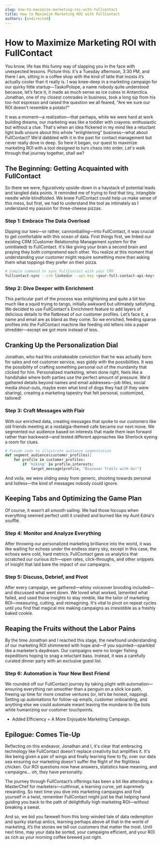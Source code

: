 ```yaml
---
slug: how-to-maximize-marketing-roi-with-fullcontact
title: How to Maximize Marketing ROI with FullContact
authors: [undirected]
---
```



# How to Maximize Marketing ROI with FullContact

You know, life has this funny way of slapping you in the face with unexpected lessons. Picture this: it's a Tuesday afternoon, 3:30 PM, and there I am, sitting in a coffee shop with the kind of latte that insists it’s actually cooler than it really is. I was knee-deep in a marketing campaign for our quirky little startup—TaskoPolope, a name nobody quite understood because, let’s face it, it made as much sense as ice cubes in Antarctica. Jonathan, one of my closest comrades in business, took a long sip from his too-hot espresso and raised the question we all feared, "Are we sure our ROI doesn't resemble a potato?"

It was a moment—a realization—that perhaps, while we were hard at work building dreams, our marketing was like a toddler with crayons: enthusiastic but without a clue. That's when an idea flickered in my mind like a reluctant light bulb unsure about this whole "enlightening" business—what about FullContact? We'd dabbled with it in the past for contact management but never really dove in deep. So here it began, our quest to maximize marketing ROI with a tool designed to turn chaos into order. Let's walk through that journey together, shall we?

## The Beginning: Getting Acquainted with FullContact

So there we were, figuratively upside-down in a haystack of potential leads and tangled data points. It reminded me of trying to find that tiny, intangible needle while blindfolded. We knew FullContact could help us make sense of this mess, but first, we had to understand the tool as intimately as I understand my passion for three-cheese pizzas.

### Step 1: Embrace The Data Overload

Dipping our toes—or rather, cannonballing—into FullContact, it was crucial to get comfortable with this ocean of data. First things first, we linked our existing CRM (Customer Relationship Management system for the uninitiated) to FullContact. It's like giving your brain a second brain and praying they both comprehend each other. You realize at this moment that understanding your customer might require something more than asking them what toppings they prefer on their pizza.

```sh
# Sample command to sync FullContact with your CRM
fullcontact-sync --crm linkedin --api-key <your-full-contact-api-key>
```

### Step 2: Dive Deeper with Enrichment

This particular part of the process was enlightening and quite a bit too much like a squid trying to tango, initially awkward but ultimately satisfying. We decided to use FullContact's Enrichment feature to add layers of delicious details to the flatbread of our customer profiles. Let’s face it, a name and email are as bland as they come. So we enriched, feeding sparse profiles into the FullContact machine like feeding old letters into a paper shredder—except we got more instead of less.

## Cranking Up the Personalization Dial

Jonathan, who had this unshakeable conviction that he was actually born for sales and not customer service, was giddy with the possibilities. It was the possibility of crafting something personal out of the mundanity that clicked for him. Personalized marketing, when done right, feels like a handshake where both parties use the perfect amount of pressure. We'd gathered details beyond names and email addresses—job titles, social media shout-outs, maybe even what kind of dogs they had (if they were sharing), creating a marketing tapestry that felt personal, customized, tailored!

### Step 3: Craft Messages with Flair

With our enriched data, creating messages that spoke to our customers like old friends meeting at a nostalgia-themed cafe became our next move. We segmented our audience based on interests that made them lean forward rather than backward—and tested different approaches like Sherlock eyeing a room for clues.

```python
# Pseudo code to illustrate audience segmentation
def segment_audience(customer_profiles):
    for profile in customer_profiles:
        if 'hiking' in profile.interests:
            target_message(profile, "Discover Trails with Us!")
```

And voila, we were sliding away from generic, shooting towards personal and listless—the kind of messages nobody could ignore.

## Keeping Tabs and Optimizing the Game Plan

Of course, it wasn’t all smooth sailing. We had those hiccups when everything seemed perfect until it crashed and burned like my Aunt Edna's soufflé.

### Step 4: Monitor and Analyze Everything

After throwing our personalized marketing brilliance into the world, it was like waiting for echoes under the endless starry sky, except in this case, the echoes were cold, hard metrics. FullContact gave us analytics that scratched our curious itch—open rates, click-throughs, and other snippets of insight that laid bare the impact of our campaigns.

### Step 5: Discuss, Debrief, and Pivot

After every campaign, we gathered—whiny voiceover brooding included—and discussed what went down. We loved what worked, lamented what failed, and used those insights to stay nimble, like the tailor of marketing ROI—measuring, cutting, and reimagining. It's vital to pivot on repeat cycles until you find that magical mix making campaigns as irresistible as a freshly baked cookie.

## Reaping the Fruits without the Labor Pains

By the time Jonathan and I reached this stage, the newfound understanding of our marketing ROI shimmered with hope and—if you squinted—sparkled like a marketer’s daydream. Our campaigns were no longer fishing expeditions hoping to snag a reluctant bass. Instead, it was a carefully curated dinner party with an exclusive guest list.

### Step 6: Automation is Your New Best Friend

We rounded off our FullContact journey by taking plight with automation—ensuring everything ran smoother than a penguin on a slick ice path, freeing up time for more creative ventures (or, let’s be honest, napping). Setting up automations for follow-up emails, customer onboarding, and anything else we could automate meant leaving the mundane to the bots while humanizing our customer touchpoints.

+ Added Efficiency = A More Enjoyable Marketing Campaign.

## Epilogue: Comes Tie-Up

Reflecting on this endeavor, Jonathan and I, it's clear that embracing technology like FullContact doesn't replace creativity but amplifies it. It's like being given a pair of wings and finally learning how to fly, over our data sea ensuring our marketing doesn't suffer the flight of the flightless chicken. Our ROI questions now have answers, statistics have meaning, and campaigns... oh, they have personality.

The journey through FullContact’s offerings has been a bit like attending a MasterChef for marketers—cutthroat, a learning curve, yet supremely rewarding. So next time you dive into marketing campaigns and find yourself in a twist, remember FullContact might just be that helping hand guiding you back to the path of delightfully high marketing ROI—without breaking a sweat.

And so, we bid you farewell from this long-winded tale of data redemption and quirky startup antics, learning perhaps above all that in the world of marketing, it’s the stories we tell our customers that matter the most. Until next time, may your data be sorted, your campaigns efficient, and your ROI as rich as your morning coffee brewed just right.
